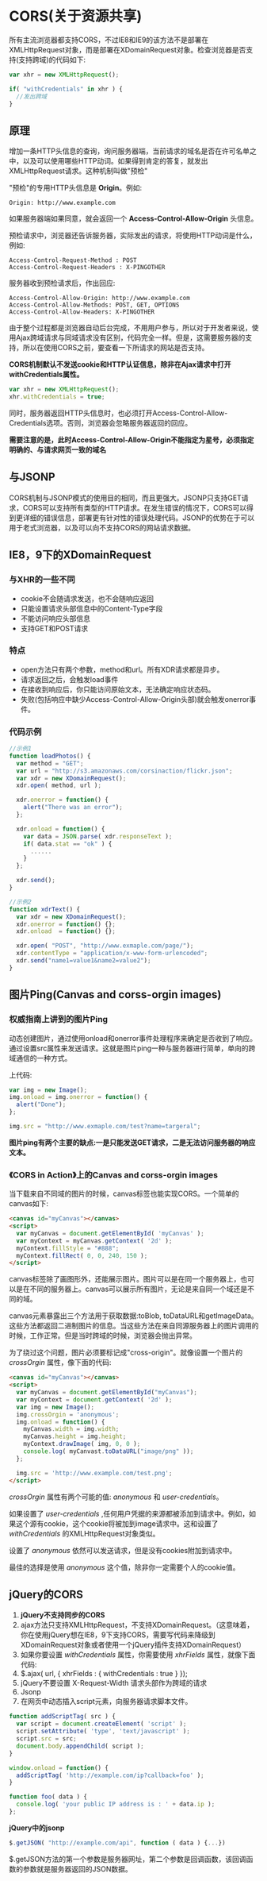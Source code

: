 # CORS(关于资源共享)
所有主流浏览器都支持CORS，不过IE8和IE9的该方法不是部署在XMLHttpRequest对象，而是部署在XDomainRequest对象。检查浏览器是否支持(支持跨域)的代码如下:

```javascript
var xhr = new XMLHttpRequest();

if( "withCredentials" in xhr ) {
  //发出跨域
}
```

## 原理
增加一条HTTP头信息的查询，询问服务器端，当前请求的域名是否在许可名单之中，以及可以使用哪些HTTP动词。如果得到肯定的答复，就发出XMLHttpRequest请求。这种机制叫做"预检"

"预检"的专用HTTP头信息是 **Origin**。例如:

```
Origin: http://www.example.com
```

如果服务器端如果同意，就会返回一个 **Access-Control-Allow-Origin** 头信息。

预检请求中，浏览器还告诉服务器，实际发出的请求，将使用HTTP动词是什么，例如:

```
Access-Control-Request-Method : POST
Access-Control-Request-Headers : X-PINGOTHER
```

服务器收到预检请求后，作出回应:

```
Access-Control-Allow-Origin: http://www.example.com
Access-Control-Allow-Methods: POST, GET, OPTIONS
Access-Control-Allow-Headers: X-PINGOTHER
```

由于整个过程都是浏览器自动后台完成，不用用户参与，所以对于开发者来说，使用Ajax跨域请求与同域请求没有区别，代码完全一样。但是，这需要服务器的支持，所以在使用CORS之前，要查看一下所请求的网站是否支持。

**CORS机制默认不发送cookie和HTTP认证信息，除非在Ajax请求中打开withCredentials属性。**

```javascript
var xhr = new XMLHttpRequest();
xhr.withCredentials = true;
```

同时，服务器返回HTTP头信息时，也必须打开Access-Control-Allow-Credentials选项。否则，浏览器会忽略服务器返回的回应。

**需要注意的是，此时Access-Control-Allow-Origin不能指定为星号，必须指定明确的、与请求网页一致的域名**

## 与JSONP
CORS机制与JSONP模式的使用目的相同，而且更强大。JSONP只支持GET请求，CORS可以支持所有类型的HTTP请求。在发生错误的情况下，CORS可以得到更详细的错误信息，部署更有针对性的错误处理代码。JSONP的优势在于可以用于老式浏览器，以及可以向不支持CORS的网站请求数据。

## IE8，9下的XDomainRequest
### 与XHR的一些不同
- cookie不会随请求发送，也不会随响应返回
- 只能设置请求头部信息中的Content-Type字段
- 不能访问响应头部信息
- 支持GET和POST请求

### 特点
- open方法只有两个参数，method和url。所有XDR请求都是异步。
- 请求返回之后，会触发load事件
- 在接收到响应后，你只能访问原始文本，无法确定响应状态码。
- 失败(包括响应中缺少Access-Control-Allow-Origin头部)就会触发onerror事件。

### 代码示例

```javascript
//示例1
function loadPhotos() {
  var method = "GET";
  var url = "http://s3.amazonaws.com/corsinaction/flickr.json";
  var xdr = new XDomainRequest();
  xdr.open( method, url );

  xdr.onerror = function() {
    alert("There was an error");
  };

  xdr.onload = function() {
    var data = JSON.parse( xdr.responseText );
    if( data.stat == "ok" ) {
      ......
    }
  };

  xdr.send();
}

//示例2
function xdrText() {
  var xdr = new XDomainRequest();
  xdr.onerror = function() {};
  xdr.onload  = function() {};

  xdr.open( "POST", "http://www.exmaple.com/page/");
  xdr.contentType = "application/x-www-form-urlencoded";
  xdr.send("name1=value1&name2=value2");
}
```

## 图片Ping(Canvas and corss-orgin images)
### 权威指南上讲到的图片Ping
动态创建图片，通过使用onload和onerror事件处理程序来确定是否收到了响应。通过设置src属性来发送请求。这就是图片ping一种与服务器进行简单，单向的跨域通信的一种方式。

上代码:

```javascript
var img = new Image();
img.onload = img.onerror = function() {
  alert("Done");
};

img.src = "http://www.exmaple.com/test?name=targeral";
```

**图片ping有两个主要的缺点:一是只能发送GET请求，二是无法访问服务器的响应文本。**

### 《CORS in Action》上的Canvas and corss-orgin images
当下载来自不同域的图片的时候，canvas标签也能实现CORS。一个简单的canvas如下:

```html
<canvas id="myCanvas"></canvas>
<script>
  var myCanvas = document.getElementById( 'myCanvas' );
  var myContext = myCanvas.getContext( '2d' );
  myContext.fillStyle = "#888";
  myContext.fillRect( 0, 0, 240, 150 );
</script>
```

canvas标签除了画图形外，还能展示图片。图片可以是在同一个服务器上，也可以是在不同的服务器上。canvas可以展示所有图片，无论是来自同一个域还是不同的域。

canvas元素暴露出三个方法用于获取数据:toBlob, toDataURL和getImageData。这些方法都返回二进制图片的信息。当这些方法在来自同源服务器上的图片调用的时候，工作正常。但是当时跨域的时候，浏览器会抛出异常。

为了绕过这个问题，图片必须要标记成"cross-origin"。就像设置一个图片的 _crossOrgin_ 属性，像下面的代码:

```html
<canvas id="myCanvas"></canvas>
<script>
  var myCanvas = document.getElementById("myCanvas");
  var myContext = document.getContext( '2d' );
  var img = new Image();
  img.crossOrgin = 'anonymous';
  img.onload = function() {
    myCanvas.width = img.width;
    myCanvas.height = img.height;
    myContext.drawImage( img, 0, 0 );
    console.log( myCanvast.toDataURL("image/png" ));
  };

  img.src = 'http://www.example.com/test.png';
</script>
```

_crossOrgin_ 属性有两个可能的值: _anonymous_ 和 _user-credentials_。

如果设置了 _user-credentials_ ,任何用户凭据的来源都被添加到请求中。例如，如果这个源有cookie，这个cookie将被加到image请求中。这和设置了 _withCredentials_ 的XMLHttpRequest对象类似。

设置了 _anonymous_ 依然可以发送请求，但是没有cookies附加到请求中。

最佳的选择是使用 _anonymous_ 这个值，除非你一定需要个人的cookie值。

## jQuery的CORS
1. **jQuery不支持同步的CORS**
2. ajax方法只支持XMLHttpRequest，不支持XDomainRequest。（这意味着，你在使用jQuery想在IE8，9下支持CORS，需要写代码来降级到XDomainRequest对象或者使用一个jQuery插件支持XDomainRequest）
3. 如果你要设置 _withCredentials_ 属性，你需要使用 _xhrFields_ 属性，就像下面代码:
4. $.ajax( url, {
xhrFields : {
 withCredentials : true
}
});
5. jQuery不要设置 X-Request-Width 请求头部作为跨域的请求
6. Jsonp
7. 在网页中动态插入script元素，向服务器请求脚本文件。

```javascript
function addScriptTag( src ) {
  var script = document.createElement( 'script' );
  script.setAttribute( 'type', 'text/javascript' );
  script.src = src;
  document.body.appendChild( script );
}

window.onload = function() {
  addScriptTag( 'http://example.com/ip?callback=foo' );
}

function foo( data ) {
  console.log( 'your public IP address is : ' + data.ip );
};
```

**jQuery中的jsonp**

```javascript
$.getJSON( "http://example.com/api", function ( data ) {...})
```

$.getJSON方法的第一个参数是服务器网址，第二个参数是回调函数，该回调函数的参数就是服务器返回的JSON数据。

##
